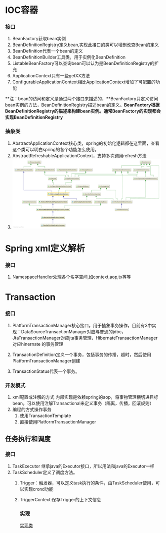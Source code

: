# IOC容器

### 接口

1. BeanFactory获取bean实例
2. BeanDefinitionRegistry定义bean,实现此接口的类可以增删改查Bean的定义
3. BeanDefinition代表一个bean的定义
4. BeanDefinitionBuilder工具类，用于实例化BeanDefinition
5. ListableBeanFactory可以查询bean可以认为是BeanDefinitionRegistry的扩充
6. ApplicationContext只有一些getXX方法
7. ConfigurableApplicationContext相比ApplicationContext增加了可配置的功能

**注：bean的访问和定义是通过两个接口来描述的，**BeanFactory只定义访问bean实例的方法，BeanDefinitionRegistry描述bean的定义。**BeanFactory根据BeanDefinitionRegistry的描述来构建bean实例。**通常BeanFactory的实现都会实现**BeanDefinitionRegistry**

### 抽象类

1. AbstractApplicationContext核心类，spring的初始化逻辑都在这里面，查看这个类可以明白spring的各个功能怎么使用。
2. AbstractRefreshableApplicationContext，支持多次调用refresh方法
3. ![](/assets/image/ApplicationContext.png)

# Spring xml定义解析

### 接口

1. NamespaceHandler处理各个名字空间,如context,aop,tx等等

# Transaction

### 接口

1. PlatformTransactionManager核心接口，用于抽象事务操作，目前有3中实现：DataSourceTransactionManager对应与普通的jdbc，JtaTransactionManager对应jta事务管理，HibernateTransactionManager对应hinernate 的事务管理

2. TransactionDefinition定义一个事务，包括事务的传播，超时，然后使用PlatformTransactionManager创建

3. TransactionStatus代表一个事务。

### 开发模式

1. xml配置或注解的方式
   内部实现是依赖spring的aop，将事物管理横切进目标bean。可以使用注解Transactional来定义事务（隔离，传播，回滚规则）
2. 编程的方式操作事务
   1. 使用TransactionTemplate
   2. 直接使用PlatformTransactionManager

## 任务执行和调度

### 接口

1. TaskExecutor
   继承java的Executor接口，所以用法和java的Executor一样
2. TaskScheduler定义了调度方法。
   1. Trigger：触发器，可以定义task执行的条件，由TaskScheduler使用，可以实现crond功能
   2. TriggerContext:保存Trigger的上下文信息
      ### 实现

      [实现类](http://docs.spring.io/spring/docs/3.2.18.RELEASE/spring-framework-reference/htmlsingle/#scheduling)



